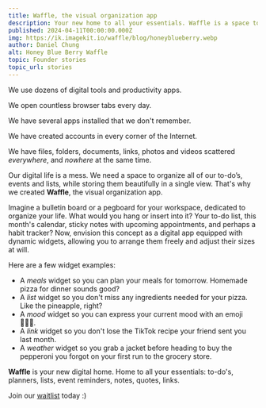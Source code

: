 ```yaml
---
title: Waffle, the visual organization app
description: Your new home to all your essentials. Waffle is a space to organize your life in a single view.
published: 2024-04-11T00:00:00.000Z
img: https://ik.imagekit.io/waffle/blog/honeyblueberry.webp
author: Daniel Chung
alt: Honey Blue Berry Waffle
topic: Founder stories
topic_url: stories
---
```


We use dozens of digital tools and productivity apps.

We open countless browser tabs every day.

We have several apps installed that we don't remember.

We have created accounts in every corner of the Internet.

We have files, folders, documents, links, photos and videos scattered _everywhere_, and _nowhere_ at the same time.

Our digital life is a mess. We need a space to organize all of our to-do’s, events and lists, while storing them beautifully in a single view. That's why we created **Waffle**, the visual organization app.

Imagine a bulletin board or a pegboard for your workspace, dedicated to organize your life. What would you hang or insert into it? Your to-do list, this month's calendar, sticky notes with upcoming appointments, and perhaps a habit tracker? Now, envision this concept as a digital app equipped with dynamic widgets, allowing you to arrange them freely and adjust their sizes at will.

Here are a few widget examples:

- A _meals_ widget so you can plan your meals for tomorrow. Homemade pizza for dinner sounds good?
- A _list_ widget so you don't miss any ingredients needed for your pizza. Like the pineapple, right?
- A _mood_ widget so you can express your current mood with an emoji 👨🏻‍🍳.
- A _link_ widget so you don't lose the TikTok recipe your friend sent you last month.
- A _weather_ widget so you grab a jacket before heading to buy the pepperoni you forgot on your first run to the grocery store.

**Waffle** is your new digital home. Home to all your essentials: to-do's, planners, lists, event reminders, notes, quotes, links.

Join our [waitlist](https://heywaffle.app) today :)
